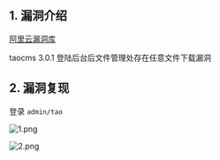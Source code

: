 ## 1. 漏洞介绍
[阿里云漏洞库](https://avd.aliyun.com/detail?id=AVD-2021-44983)

taocms 3.0.1 登陆后台后文件管理处存在任意文件下载漏洞
## 2. 漏洞复现
登录 `admin/tao`

![1.png](https://fastly.jsdelivr.net/gh/z9m8r8/PicGo-Notes-Pu/202310072333847.png)

![2.png](https://fastly.jsdelivr.net/gh/z9m8r8/PicGo-Notes-Pu/202310072333963.png)
